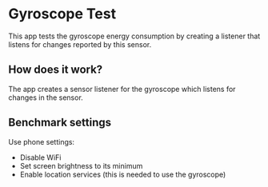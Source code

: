 # Gyroscope Test
This app tests the gyroscope energy consumption by creating a listener that listens for changes reported by this sensor.

## How does it work?
The app creates a sensor listener for the gyroscope which listens for changes in the sensor.

## Benchmark settings
Use phone settings:
* Disable WiFi
* Set screen brightness to its minimum
* Enable location services (this is needed to use the gyroscope)
